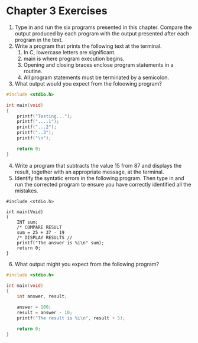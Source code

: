 # Chapter 3 Exercises
1. Type in and run the six programs presented in this chapter. Compare the 
output produced by each program with the output presented after each program in
the text.
2. Write a program that prints the following text at the terminal.
	1. In C, lowercase letters are significant.
	2. main is where program execution begins.
	3. Opening and closing braces enclose program statements in a routine.
	4. All program statements must be terminated by a semicolon.
3. What output would you expect from the foloowing program?

```C
#include <stdio.h>

int main(void)
{
	printf("Testing...");
	printf("....1");
	printf("...2");
	printf("..3");
	printf("\n");

	return 0;
}
```

4. Write a program that subtracts the value 15 from 87 and displays the result,
together with an appropriate message, at the terminal.
5. Identify the syntatic errors in the following program. Then type in and run 
the corrected program to ensure you have correctly identified all the mistakes.

```
#include <stdio.h>

int main(Void)
(
	INT sum;
	/* COMPARE RESULT
	sum = 25 + 37 - 19
	/* DISPLAY RESULTS //
	printf("The answer is %i\n" sum);
	return 0;
}
```

6. What output might you expect from the following program?
```C
#include <stdio.h>

int main(void)
{
	int answer, result;

	answer = 100;
	result = answer - 10;
	printf("The result is %i\n", result + 5);

	return 0;
}
```
